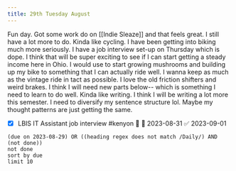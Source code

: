 ```yaml
---
title: 29th Tuesday August
---
```

Fun day.
Got some work do on [[Indie Sleaze]] and that feels great. I still have a lot more to do. Kinda like cycling. 
I have been getting into biking much more seriously. I have a job interview set-up on Thursday which is dope. I think that will be super exciting to see if I can start getting a steady income here in Ohio. I would use to start growing mushrooms and building up my bike to something that I can actually ride well. I wanna keep as much as the vintage ride in tact as possible. I love the old friction shifters and weird brakes. I think I will need new parts below-- which is something I need to learn to do well. Kinda like writing. I think I will be writing a lot more this semester. I need to diversify my sentence structure lol. Maybe my thought patterns are just getting the same. 
- [x] LBIS IT Assistant job interview #kenyon 🔺 📅 2023-08-31 ✅ 2023-09-01
```tasks
(due on 2023-08-29) OR ((heading regex does not match /Daily/) AND (not done))
not done
sort by due
limit 10
```